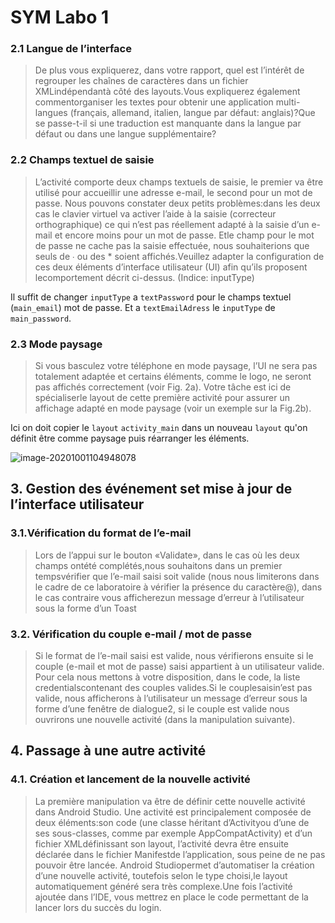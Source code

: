 # SYM Labo 1 

### 2.1 Langue de l’interface 

> De plus vous expliquerez, dans votre rapport, quel est l’intérêt de regrouper les chaînes de caractères dans un fichier XMLindépendantà côté des layouts.Vous expliquerez également commentorganiser les textes pour obtenir une application multi-langues (français, allemand, italien, langue par défaut: anglais)?Que se passe-t-il si une traduction est manquante dans la langue par défaut ou dans une langue supplémentaire?

### 2.2 Champs textuel de saisie 

> L’activité comporte deux champs textuels de saisie, le premier va être utilisé pour accueillir une adresse e-mail, le second pour un mot de passe. Nous pouvons constater deux petits problèmes:dans les deux cas le clavier virtuel va activer l’aide à la saisie (correcteur orthographique) ce qui n’est pas réellement adapté à la saisie d’un e-mail et encore moins pour un mot de passe. Etle champ pour le mot de passe ne cache pas la saisie effectuée, nous souhaiterions que seuls de ∙ ou des * soient affichés.Veuillez adapter la configuration de ces deux éléments d’interface utilisateur (UI) afin qu’ils proposent lecomportement décrit ci-dessus. (Indice: inputType)

Il suffit de changer `inputType` a `textPassword` pour le champs textuel (`main_email`) mot de passe. Et a `textEmailAdress` le `inputType` de `main_password`.

### 2.3 Mode paysage

> Si vous basculez votre téléphone en mode paysage, l’UI ne sera pas totalement adaptée et certains éléments,  comme  le  logo,  ne  seront  pas  affichés  correctement  (voir  Fig.  2a).  Votre  tâche  est  ici  de spécialiserle layout de cette première activité pour assurer un affichage adapté en mode paysage (voir un exemple sur la Fig.2b).

Ici on doit copier le `layout` `activity_main` dans un nouveau `layout` qu'on définit être comme paysage puis réarranger les éléments. 

![image-20201001104948078](/Users/robin/Document/heig/3eme/SYM/SYM_Labo1/image/image-20201001104948078.png)

## 3. Gestion des événement set mise à jour de l’interface utilisateur

### 3.1.Vérification du format de l’e-mail

> Lors de l’appui sur le bouton «Validate»,  dans  le  cas  où  les  deux champs  ontété  complétés,nous souhaitons dans un premier tempsvérifier que l’e-mail saisi soit valide (nous nous limiterons dans le cadre de ce laboratoire à vérifier la présence du caractère@), dans le cas contraire vous afficherezun message d’erreur à l’utilisateur sous la forme d’un Toast

### 3.2. Vérification du couple e-mail / mot de passe

> Si le format de l’e-mail saisi est valide, nous vérifierons ensuite si le couple (e-mail et mot de passe) saisi appartient à un utilisateur valide. Pour cela nous mettons à votre disposition, dans le code, la liste credentialscontenant  des  couples  valides.Si  le  couplesaisin’est pas valide, nous afficherons à l’utilisateur un message d’erreur sous la forme d’une fenêtre de dialogue2, si le couple est valide nous ouvrirons une nouvelle activité (dans la manipulation suivante).

## 4. Passage à une autre activité

### 4.1. Création et lancement de la nouvelle activité

> La première manipulation va être de définir cette nouvelle activité dans Android Studio. Une activité est principalement composée de deux éléments:son code (une classe héritant d’Activityou d’une de ses sous-classes, comme par exemple AppCompatActivity) et d’un fichier XMLdéfinissant son layout, l’activité devra être ensuite déclarée dans le fichier Manifestde l’application, sous peine de ne pas pouvoir être lancée. Android Studiopermet d’automatiser la création d’une nouvelle activité, toutefois selon le type choisi,le layout automatiquement généré sera très complexe.Une fois l’activité ajoutée dans l’IDE, vous mettrez en place le code permettant de la lancer lors du succès du login.



